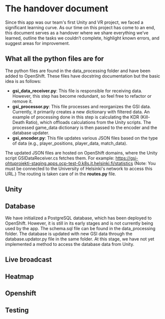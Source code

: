 # The handover document
Since this app was our team's first Unity and VR project, we faced a significant learning curve. As our time on this project has come to an end, this document serves as a handover where we share everything we’ve learned, outline the tasks we couldn’t complete, highlight known errors, and suggest areas for improvement.

## What all the python files are for
The python files are found in the data_processing folder and have been added to OpenShift. These files have docstring documentation but the basic idea is as follows:
- **gsi_data_receiver.py**: This file is responsible for receiving data. However, this step has become redundant, so feel free to refactor or remove it.
- **gsi_processor.py**: This file processes and reorganizes the GSI data. Currently, it primarily creates a new dictionary with filtered data. An example of processing done in this step is calculating the KDR (Kill-Death Ratio), which offloads calculations from the Unity scripts. The processed game_data dictionary is then passed to the encoder and the database updater.
- **gsi_encoder.py**: This file updates various JSON files based on the type of data (e.g., player_positions, player_data, match_data).
  
The updated JSON files are hosted on OpenShift domains, where the Unity script GSIDataReceiver.cs fetches them. For example:
https://gsi-ohtuprojekti-staging.apps.ocp-test-0.k8s.it.helsinki.fi/statistics
(Note: You must be connected to the University of Helsinki's network to access this URL.) The routing is taken care of in the **routes.py** file.

## Unity

## Database
We have initialized a PostgreSQL database, which has been deployed to OpenShift. However, it is still in its early stages and is not currently being used by the app. The schema.sql file can be found in the data_processing folder. The database is updated with new GSI data through the database.updator.py file in the same folder. At this stage, we have not yet implemented a method to access the database data from Unity.
## Live broadcast

## Heatmap

## Openshift

## Testing
